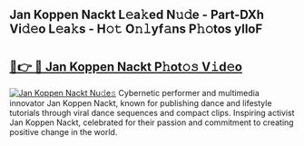 ## Jan Koppen Nackt L𝚎a𝚔ed N𝚞𝚍e - Part-DXh Vi𝚍𝚎o L𝚎a𝚔s - H𝚘𝚝 O𝚗𝚕yf𝚊ns P𝚑𝚘tos yIloF

# <h2><a href="http://kf2zho4.oniu.top/?m=Jan+Koppen+Nackt">🔗👉 🔴 Jan Koppen Nackt P𝚑ot𝚘𝚜 V𝚒d𝚎o</a></h2>

[![Jan Koppen Nackt Nu𝚍e𝚜](https://i.imgur.com/0qMVB7G.gif)](http://kf2zho4.oniu.top/?m=Jan+Koppen+Nackt)
Cybernetic performer and multimedia innovator Jan Koppen Nackt, known for publishing dance and lifestyle tutorials through viral dance sequences and compact clips. Inspiring activist Jan Koppen Nackt, celebrated for their passion and commitment to creating positive change in the world.  
